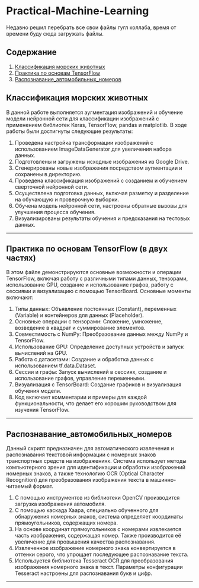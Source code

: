 # Practical-Machine-Learning

Недавно решил перебрать все свои файлы гугл коллаба, время от времени буду сюда загружать файлы.

## Содержание
1. [Классификация морских животных](#классификация-морских-животных)
2. [Практика по основам TensorFlow](#практика-по-основам-tensorFlow- (в двух частях))
3. [Распознавание_автомобильных_номеров](#распознаваниез-автомобильных-номеров)

## Классификация морских животных
В данной работе выполняется аугментация изображений и обучение модели нейронной сети для классификации изображений с применением библиотек Keras, TensorFlow, pandas и matplotlib. В ходе работы были достигнуты следующие результаты:

1. Проведена настройка трансформации изображений с использованием ImageDataGenerator для увеличения набора данных.
2. Подготовлены и загружены исходные изображения из Google Drive.
3. Сгенерированы новые изображения посредством аугментации и сохранены в директорию.
4. Проведена классификация изображений с созданием и обучением сверточной нейронной сети.
5. Осуществлена подготовка данных, включая разметку и разделение на обучающую и проверочную выборки.
6. Обучена модель нейронной сети, настроены обратные вызовы для улучшения процесса обучения.
7. Визуализированы результаты обучения и предсказания на тестовых данных.

*****

## Практика по основам TensorFlow (в двух частях)
В этом файле демонстрируются основные возможности и операции TensorFlow, включая работу с различными типами данных, тензорами, использование GPU, создание и использование графов, работу с сессиями и визуализацию с помощью TensorBoard. Основные моменты включают:

1. Типы данных: Объявление постоянных (Constant), переменных (Variable) и контейнеров для данных (Placeholder).
2. Основные операции с тензорами: Сложение, умножение, возведение в квадрат и суммирование элементов.
3. Совместимость с NumPy: Преобразование данных между NumPy и TensorFlow.
4. Использование GPU: Определение доступных устройств и запуск вычислений на GPU.
5. Работа с датасетами: Создание и обработка данных с использованием tf.data.Dataset.
6. Сессии и графы: Запуск вычислений в сессиях, создание и использование графов, управление переменными.
7. Визуализация с TensorBoard: Создание графиков и визуализация обучения модели.
8. Код включает комментарии и примеры для каждой функциональности, что делает его хорошим руководством для изучения TensorFlow.

*****

## Распознавание_автомобильных_номеров
Данный скрипт предназначен для автоматического извлечения и распознавания текстовой информации с номерных знаков транспортных средств на изображениях. Система использует методы компьютерного зрения для идентификации и обработки изображений номерных знаков, а также технологию OCR (Optical Character Recognition) для преобразования изображения текста в машинно-читаемый формат.
1. С помощью инструментов из библиотеки OpenCV производится загрузка изображения автомобиля.
2. С помощью каскада Хаара, специально обученного для обнаружения номерных знаков, система определяет координаты прямоугольников, содержащих номера.
3. На основе координат прямоугольников с номерами извлекается часть изображения, содержащая номер. Также производится её увеличение для провышения качества распознавания.
4. Извлеченное изображение номерного знака конвертируется в оттенки серого, что упрощает последующее распознавание текста.
5. Используется библиотека Tesseract OCR для преобразования изображения номерного знака в текст. Параметры конфигурации Tesseract настроены для распознавания букв и цифр.

*****
